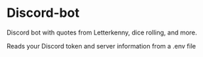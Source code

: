 # Discord-bot

Discord bot with quotes from Letterkenny, dice rolling, and more.

Reads your Discord token and server information from a .env file
